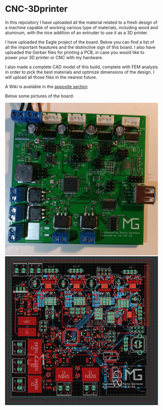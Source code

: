 # CNC-3Dprinter

In this repository I have uploaded all the material related to a fresh design of a machine capable of working various type of materials, including wood and aluminum, with the nice addition of an extruder to use it as a 3D printer.

I have uploaded the Eagle project of the board. Below you can find a list of all the important feautures and the distinctive sign of this board. I also have uploaded the Gerber files for printing a PCB, in case you would like to power your 3D printer or CNC with my hardware.

I also made a complete CAD model of this build, complete with FEM analysis in order to pick the best materials and optimize dimensions of the design. I will upload all those files in the nearest future.

A Wiki is available in the [apposite section](https://github.com/Sixaxis9/CNC-3Dprinter/wiki)

Below some pictures of the board:

![Soldered PCB](Wiki_Img/Soldered_PCB.jpg?raw=true "Title")
![PCB project](Wiki_Img/PCB_Project.JPG?raw=true "Title")

